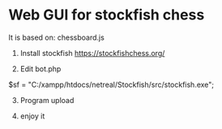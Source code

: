 Web GUI for stockfish chess
===========================

It is based on: chessboard.js

1. Install stockfish
https://stockfishchess.org/

2. Edit bot.php

$sf  = "C:/xampp/htdocs/netreal/Stockfish/src/stockfish.exe";

3. Program upload

4. enjoy it